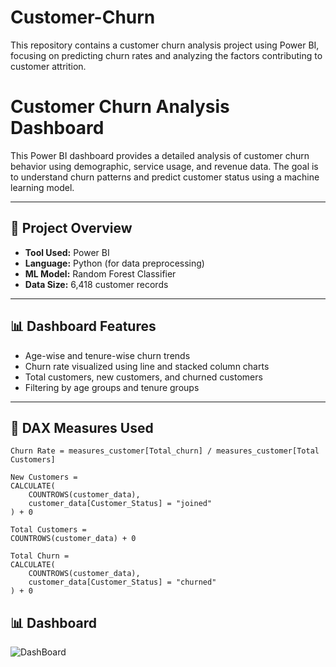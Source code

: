 # Customer-Churn
This repository contains a customer churn analysis project using Power BI, focusing on predicting churn rates and analyzing the factors contributing to customer attrition.
# Customer Churn Analysis Dashboard

This Power BI dashboard provides a detailed analysis of customer churn behavior using demographic, service usage, and revenue data. The goal is to understand churn patterns and predict customer status using a machine learning model.

---

## 📁 Project Overview

- **Tool Used:** Power BI
- **Language:** Python (for data preprocessing)
- **ML Model:** Random Forest Classifier
- **Data Size:** 6,418 customer records

---

## 📊 Dashboard Features

- Age-wise and tenure-wise churn trends
- Churn rate visualized using line and stacked column charts
- Total customers, new customers, and churned customers
- Filtering by age groups and tenure groups

---

## 🧮 DAX Measures Used

```dax
Churn Rate = measures_customer[Total_churn] / measures_customer[Total Customers]

New Customers = 
CALCULATE(
    COUNTROWS(customer_data),
    customer_data[Customer_Status] = "joined"
) + 0

Total Customers = 
COUNTROWS(customer_data) + 0

Total Churn = 
CALCULATE(
    COUNTROWS(customer_data),
    customer_data[Customer_Status] = "churned"
) + 0

```

## 📊 Dashboard

![DashBoard](https://github.com/user-attachments/assets/774b4a4b-88ef-4834-8901-deb720cef754)

